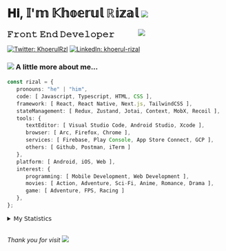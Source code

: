 <h1> 𝐇𝐢, 𝕀'𝕞 𝕂𝕙𝕠𝕖𝕣𝕦𝕝 ℝ𝕚𝕫𝕒𝕝 <img src="https://media.giphy.com/media/mGcNjsfWAjY5AEZNw6/giphy.gif" width="50"></h1>
<img align='right' src="https://media.giphy.com/media/v1.Y2lkPTc5MGI3NjExOWI2ajR2NGJubzBsZHFuaHMwajRrcDNsNXJwOG8yb3F0NjhkNXF4OSZlcD12MV9pbnRlcm5hbF9naWZfYnlfaWQmY3Q9cw/fkZukR450RQ1qnGaq9/giphy.gif" width="200">
<strong style="font-size:20px;">𝙵𝚛𝚘𝚗𝚝 𝙴𝚗𝚍 𝙳𝚎𝚟𝚎𝚕𝚘𝚙𝚎𝚛</strong>
</p></em>

[![Twitter: KhoerulRzl](https://img.shields.io/twitter/follow/KhoerulRzl?style=social)](https://twitter.com/KhoerulRzl)
[![LinkedIn: khoerul-rizal](https://img.shields.io/badge/khoerul--rizal-blue?style=flat-square&logo=Linkedin&logoColor=white&link=https://www.linkedin.com/in/khoerul-rizal/)](https://www.linkedin.com/in/khoerul-rizal/)

### <img src="https://media.giphy.com/media/VgCDAzcKvsR6OM0uWg/giphy.gif" width="50"> A little more about me...

```typescript
const rizal = {
   pronouns: "he" | "him",
   code: [ Javascript, Typescript, HTML, CSS ],
   framework: [ React, React Native, Next.js, TailwindCSS ],
   stateManagement: [ Redux, Zustand, Jotai, Context, MobX, Recoil ],
   tools: {
      textEditor: [ Visual Studio Code, Android Studio, Xcode ],
      browser: [ Arc, Firefox, Chrome ],
      services: [ Firebase, Play Console, App Store Connect, GCP ],
      others: [ Github, Postman, iTerm ]
   },
   platform: [ Android, iOS, Web ],
   interest: {
      programming: [ Mobile Development, Web Development ],
      movies: [ Action, Adventure, Sci-Fi, Anime, Romance, Drama ],
      game: [ Adventure, FPS, Racing ]
   },
};
```

<details>
  <summary>𝖬𝗒 𝖲𝗍𝖺𝗍𝗂𝗌𝗍𝗂𝖼𝗌</summary><br/>
   
<!--START_SECTION:waka-->
![Code Time](http://img.shields.io/badge/Code%20Time-15%20hrs%209%20mins-blue)

![Profile Views](http://img.shields.io/badge/Profile%20Views-0-blue)

**🐱 My GitHub Data** 

> 📦 30.9 kB Used in GitHub's Storage 
 > 
> 🏆 559 Contributions in the Year 2024
 > 
> 💼 Opted to Hire
 > 
> 📜 31 Public Repositories 
 > 
> 🔑 4 Private Repositories 
 > 
**I'm an Early 🐤** 

```text
🌞 Morning                9064 commits        █████████░░░░░░░░░░░░░░░░   34.89 % 
🌆 Daytime                11472 commits       ███████████░░░░░░░░░░░░░░   44.16 % 
🌃 Evening                5323 commits        █████░░░░░░░░░░░░░░░░░░░░   20.49 % 
🌙 Night                  118 commits         ░░░░░░░░░░░░░░░░░░░░░░░░░   00.45 % 
```
📅 **I'm Most Productive on Tuesday** 

```text
Monday                   5216 commits        █████░░░░░░░░░░░░░░░░░░░░   20.08 % 
Tuesday                  5632 commits        █████░░░░░░░░░░░░░░░░░░░░   21.68 % 
Wednesday                4307 commits        ████░░░░░░░░░░░░░░░░░░░░░   16.58 % 
Thursday                 5047 commits        █████░░░░░░░░░░░░░░░░░░░░   19.43 % 
Friday                   3859 commits        ████░░░░░░░░░░░░░░░░░░░░░   14.86 % 
Saturday                 830 commits         █░░░░░░░░░░░░░░░░░░░░░░░░   03.20 % 
Sunday                   1086 commits        █░░░░░░░░░░░░░░░░░░░░░░░░   04.18 % 
```


📊 **This Week I Spent My Time On** 

```text
🕑︎ Time Zone: Asia/Jakarta

💬 Programming Languages: 
TypeScript               3 hrs 10 mins       ██████░░░░░░░░░░░░░░░░░░░   23.02 % 
Other                    2 hrs 59 mins       █████░░░░░░░░░░░░░░░░░░░░   21.67 % 
Groovy                   1 hr 32 mins        ███░░░░░░░░░░░░░░░░░░░░░░   11.21 % 
JSON                     1 hr 19 mins        ██░░░░░░░░░░░░░░░░░░░░░░░   09.60 % 
Bash                     1 hr 14 mins        ██░░░░░░░░░░░░░░░░░░░░░░░   08.98 % 

🔥 Editors: 
VS Code                  13 hrs 47 mins      █████████████████████████   100.00 % 

💻 Operating System: 
Mac                      13 hrs 47 mins      █████████████████████████   100.00 % 
```

**I Mostly Code in JavaScript** 

```text
JavaScript               41 repos            ███████████████████░░░░░░   74.55 % 
TypeScript               7 repos             ███░░░░░░░░░░░░░░░░░░░░░░   12.73 % 
Go                       2 repos             █░░░░░░░░░░░░░░░░░░░░░░░░   03.64 % 
Jupyter Notebook         1 repo              ░░░░░░░░░░░░░░░░░░░░░░░░░   01.82 % 
Java                     1 repo              ░░░░░░░░░░░░░░░░░░░░░░░░░   01.82 % 
```



**Timeline**

![Lines of Code chart](https://raw.githubusercontent.com/khoerulrizal/khoerulrizal/main/assets/bar_graph.png)


 Last Updated on 12/05/2024 00:43:16 UTC
<!--END_SECTION:waka-->
</details>
<br/>

<em>Thank you for visit</em> <img src="https://media.giphy.com/media/v1.Y2lkPTc5MGI3NjExcHdvNm1qZWtjaGw0ZjdwM3Z3NnY2dHlueTVuODBta2FiY20wM2YybSZlcD12MV9pbnRlcm5hbF9naWZfYnlfaWQmY3Q9cw/tV25tpdKqdFa9x81k2/giphy.gif" width="40">
